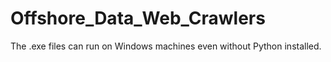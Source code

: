 # Offshore_Data_Web_Crawlers

The .exe files can run on Windows machines even without Python installed.

